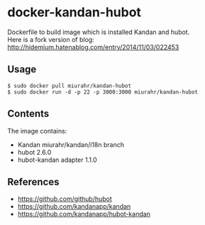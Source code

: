 docker-kandan-hubot
===================
Dockerfile to build image which is installed Kandan and hubot.  
Here is a fork version of 
blog: http://hidemium.hatenablog.com/entry/2014/11/03/022453

## Usage

```
$ sudo docker pull miurahr/kandan-hubot
$ sudo docker run -d -p 22 -p 3000:3000 miurahr/kandan-hubot
```

## Contents

The image contains:

- Kandan miurahr/kandan/i18n branch
- hubot 2.6.0
- hubot-kandan adapter 1.1.0

## References

  * https://github.com/github/hubot
  * https://github.com/kandanapp/kandan
  * https://github.com/kandanapp/hubot-kandan
